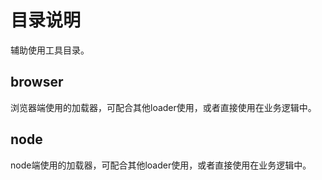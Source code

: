 # 目录说明

辅助使用工具目录。

## browser

浏览器端使用的加载器，可配合其他loader使用，或者直接使用在业务逻辑中。

## node

node端使用的加载器，可配合其他loader使用，或者直接使用在业务逻辑中。